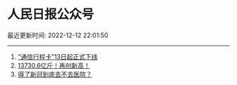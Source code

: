 # 人民日报公众号

最近更新时间: 2022-12-12 22:01:50

--- 
1. [“通信行程卡”13日起正式下线](https://mp.weixin.qq.com/s/vUcRcYoeTqcBG5YNrPEIIw) 
2. [13730.6亿斤！再创新高！](https://mp.weixin.qq.com/s/gBv_mR2PzuFTHQ19iS_KZg) 
3. [得了新冠到底去不去医院？](https://mp.weixin.qq.com/s/OnlOBLY1XUhFGy0jeNUDvQ) 
